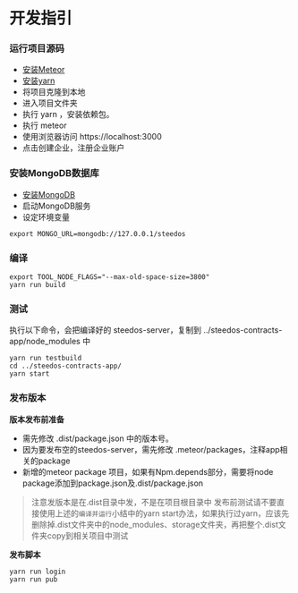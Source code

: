 # 开发指引

### 运行项目源码
- [安装Meteor](https://www.meteor.com/install)
- [安装yarn](https://yarnpkg.com/zh-Hant/)
- 将项目克隆到本地
- 进入项目文件夹
- 执行 yarn ，安装依赖包。
- 执行 meteor
- 使用浏览器访问 https://localhost:3000
- 点击创建企业，注册企业账户

### 安装MongoDB数据库
- [安装MongoDB](https://docs.mongodb.com/manual/administration/install-community/)
- 启动MongoDB服务
- 设定环境变量
```
export MONGO_URL=mongodb://127.0.0.1/steedos
```

### 编译
```
export TOOL_NODE_FLAGS="--max-old-space-size=3800"
yarn run build
```

### 测试
执行以下命令，会把编译好的 steedos-server，复制到 ../steedos-contracts-app/node_modules 中
```
yarn run testbuild
cd ../steedos-contracts-app/
yarn start
```

### 发布版本
**版本发布前准备**
- 需先修改 .dist/package.json 中的版本号。
- 因为要发布空的steedos-server，需先修改 .meteor/packages，注释app相关的package
- 新增的meteor package 项目，如果有Npm.depends部分，需要将node package添加到package.json及.dist/package.json

> 注意发版本是在.dist目录中发，不是在项目根目录中
> 发布前测试请不要直接使用上述的`编译并运行`小结中的yarn start办法，如果执行过yarn，应该先删除掉.dist文件夹中的node_modules、storage文件夹，再把整个.dist文件夹copy到相关项目中测试

**发布脚本**
```
yarn run login
yarn run pub
```